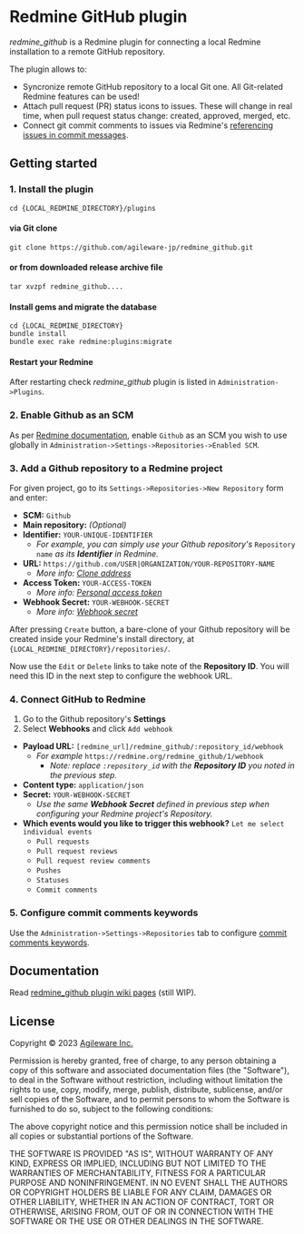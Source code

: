 # Redmine GitHub plugin

_redmine_github_ is a Redmine plugin for connecting a local Redmine installation to a remote GitHub repository.

The plugin allows to:

- Syncronize remote GitHub repository to a local Git one. All Git-related Redmine features can be used!
- Attach pull request (PR) status icons to issues. These will change in real time, when pull request status change: created, approved, merged, etc.
- Connect git commit comments to issues via Redmine's [referencing issues in commit messages](https://www.redmine.org/projects/redmine/wiki/RedmineSettings#Referencing-issues-in-commit-messages).

## Getting started

### 1. Install the plugin

```shell
cd {LOCAL_REDMINE_DIRECTORY}/plugins
```


#### via Git clone

```shell
git clone https://github.com/agileware-jp/redmine_github.git
```

#### or from downloaded release archive file

```shell
tar xvzpf redmine_github....
```

#### Install gems and migrate the database

```shell
cd {LOCAL_REDMINE_DIRECTORY}
bundle install
bundle exec rake redmine:plugins:migrate
```

#### Restart your Redmine

After restarting check _redmine_github_ plugin is listed in `Administration->Plugins`.

### 2. Enable Github as an SCM

As per [Redmine documentation](https://www.redmine.org/projects/redmine/wiki/RedmineRepositories), enable `Github` as an SCM you wish to use globally in `Administration->Settings->Repositories->Enabled SCM`.

### 3. Add a Github repository to a Redmine project

For given project, go to its `Settings->Repositories->New Repository` form and enter:

- **SCM:** `Github`
- **Main repository:** *(Optional)*
- **Identifier:** `YOUR-UNIQUE-IDENTIFIER`
  - *For example, you can simply use your Github repository's* `Repository name` *as its **Identifier** in Redmine.*
- **URL:** `https://github.com/USER|ORGANIZATION/YOUR-REPOSITORY-NAME`
  - *More info: [Clone address](https://docs.github.com/en/get-started/getting-started-with-git/about-remote-repositories#about-remote-repositories)*
- **Access Token:** `YOUR-ACCESS-TOKEN`
  - *More info: [Personal access token](https://help.github.com/en/articles/creating-a-personal-access-token-for-the-command-line)*
- **Webhook Secret:** `YOUR-WEBHOOK-SECRET`
  - *More info: [Webhook secret](https://developer.github.com/webhooks/securing/)*

After pressing `Create` button, a bare-clone of your Github repository will be created inside your Redmine's install directory, at `{LOCAL_REDMINE_DIRECTORY}/repositories/`.

Now use the `Edit` or `Delete` links to take note of the **Repository ID**. You will need this ID in the next step to configure the webhook URL.

### 4. Connect GitHub to Redmine

1. Go to the Github repository's **Settings**
2. Select **Webhooks** and click `Add webhook`

- **Payload URL:** `[redmine_url]/redmine_github/:repository_id/webhook`
  - *For example* `https://redmine.org/redmine_github/1/webhook`
    - *Note: replace `:repository_id` with the **Repository ID** you noted in the previous step.*
- **Content type:** `application/json`
- **Secret:** `YOUR-WEBHOOK-SECRET`
  - *Use the same **Webhook Secret** defined in previous step when configuring your Redmine project's Repository.*
- **Which events would you like to trigger this webhook?** `Let me select individual events`
  - `Pull requests`
  - `Pull request reviews`
  - `Pull request review comments`
  - `Pushes`
  - `Statuses`
  - `Commit comments`

### 5. Configure commit comments keywords

Use the `Administration->Settings->Repositories` tab to configure [commit comments keywords](https://www.redmine.org/projects/redmine/wiki/RedmineSettings#Referencing-issues-in-commit-messages).

## Documentation

Read [redmine_github plugin wiki pages](https://github.com/agileware-jp/redmine_github/wiki) (still WIP).

## License

Copyright &copy; 2023 [Agileware Inc.](http://agileware.jp)

Permission is hereby granted, free of charge, to any person obtaining a copy of this software and associated documentation files (the "Software"), to deal in the Software without restriction, including without limitation the rights to use, copy, modify, merge, publish, distribute, sublicense, and/or sell copies of the Software, and to permit persons to whom the Software is furnished to do so, subject to the following conditions:

The above copyright notice and this permission notice shall be included in all copies or substantial portions of the Software.

THE SOFTWARE IS PROVIDED "AS IS", WITHOUT WARRANTY OF ANY KIND, EXPRESS OR IMPLIED, INCLUDING BUT NOT LIMITED TO THE WARRANTIES OF MERCHANTABILITY, FITNESS FOR A PARTICULAR PURPOSE AND NONINFRINGEMENT. IN NO EVENT SHALL THE AUTHORS OR COPYRIGHT HOLDERS BE LIABLE FOR ANY CLAIM, DAMAGES OR OTHER LIABILITY, WHETHER IN AN ACTION OF CONTRACT, TORT OR OTHERWISE, ARISING FROM, OUT OF OR IN CONNECTION WITH THE SOFTWARE OR THE USE OR OTHER DEALINGS IN THE SOFTWARE.
